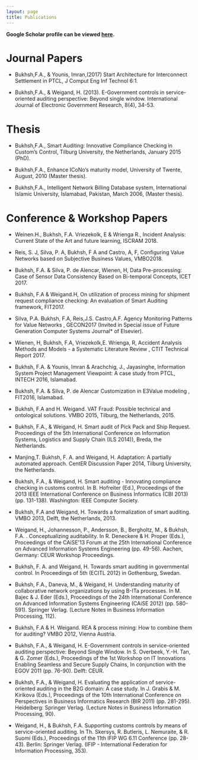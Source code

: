 ```yaml
---
layout: page
title: Publications
---
```

<b>Google Scholar profile can be viewed [here](https://scholar.google.nl/citations?hl=en&user=LFEkH5YAAAAJ&view_op=list_works&sortby=pubdate).</b>

Journal Papers
======
* Bukhsh,F.A., & Younis, Imran,(2017) Start Architecture for Interconnect Settlement in PTCL, J Comput Eng Inf Technol 6:1.

* Bukhsh,F.A., & Weigand, H. (2013). E-Government controls in service-oriented auditing perspective: Beyond single window. International Journal of Electronic Government Research, 8(4), 34-53.

Thesis
======
* Bukhsh,F.A., Smart Auditing: Innovative Compliance Checking in Custom’s Control, Tilburg University, the Netherlands, January 2015 (PhD).

* Bukhsh,F.A., Enhance ICoNo’s maturity model, University of Twente, August, 2010 (Master thesis).

* Bukhsh,F.A., Intelligent Network Billing Database system, International Islamic University, Islamabad, Pakistan, March 2006, (Master thesis).

Conference & Workshop Papers
======

* Weinen.H., Bukhsh, F.A. Vriezekolk, E & Wrienga R., Incident Analysis: Current State of the Art and future learning, ISCRAM 2018.

* Reis, S. J, Silva, P. A, Bukhsh, F A and Castro, A, F, Configuring Value Networks based on Subjective Business Values, VMBO2018.

* Bukhsh, F.A. & Silva, P. de Alencar, Wienen, H, Data Pre-processing: Case of Sensor Data Consistency Based on Bi-temporal Concepts, ICET 2017.

* Bukhsh, F.A & Weigand.H, On utilization of process mining for shipment request compliance checking: An evaluation of Smart Auditing framework, FIT2017.

*	Silva, P.A. Bukhsh, F.A, Reis,J.S. Castro,A.F. Agency Monitoring Patterns for Value Networks , GECON2017 (Invited in Special issue of Future Generation Computer Systems Journal* of Elsevier).

* Wienen, H, Bukhsh, F.A, Vriezekolk,E. Wrienga, R, Accident Analysis Methods and Models - a Systematic Literature Review , CTIT Technical Report 2017. 

* Bukhsh, F.A. & Younis, Imran & Arachchig, J., Jayasinghe, Information System Project Management Viewpoint: A case study from PTCL, INTECH 2016, Islamabad.

* Bukhsh, F.A. & Silva, P. de Alencar Customization in E3Value modeling , FIT2016, Islamabad.

* Bukhsh, F.A and H. Weigand. VAT Fraud: Possible technical and ontological solutions. VMBO 2015, Tilburg, the Netherlands, 2015. 

*	Bukhsh, F.A., & Weigand, H. Smart audit of Pick Pack and Ship Request. Proceedings of the 5th International Conference on Information Systems, Logistics and Supply Chain (ILS 2014)), Breda, the Netherlands.

*	Manjing,T. Bukhsh, F. A. and Weigand, H. Adaptation: A partially automated approach. CentER Discussion Paper 2014, Tilburg University, the Netherlands.

*	Bukhsh, F.A., & Weigand, H. Smart auditing - Innovating compliance checking in customs control. In B. Hofreiter (Ed.), Proceedings of the 2013 IEEE International Conference on Business Informatics (CBI 2013) (pp. 131-138). Washington: IEEE Computer Society.

* Bukhsh, F.A  and Weigand, H. Towards a formalization of smart auditing. VMBO 2013, Delft, the Netherlands, 2013.

*	Weigand, H., Johannesson, P., Andersson, B., Bergholtz, M., & Bukhsh, F.A. . Conceptualizing auditability. In R. Deneckere & H. Proper (Eds.), Proceedings of the CAiSE'13 Forum at the 25th International Conference on Advanced Information Systems Engineering (pp. 49-56). Aachen, Germany: CEUR Workshop Proceedings.

* Bukhsh, F. A. and Weigand, H. Towards smart auditing in governmental control. In Proceedings of 5th (ECITL 2012) in Gothenburg, Swedan.

* Bukhsh, F.A., Daneva, M., & Weigand, H. Understanding maturity of collaborative network organizations by using B-ITa processes. In M. Bajec & J. Eder (Eds.), Proceedings of the 24th International Conference on Advanced Information Systems Engineering (CAiSE 2012) (pp. 580-591). Springer Verlag. (Lecture Notes in Business Information Processing, 112). 

* Bukhsh, F.A  & H. Weigand. REA & process mining: How to combine them for auditing? VMBO 2012, Vienna Austria.

* Bukhsh, F.A., & Weigand, H. E-Government controls in service-oriented auditing perspective: Beyond Single Window. In S. Overbeek, Y.-H. Tan, & G. Zomer (Eds.), Proceedings of the 1st Workshop on IT Innovations Enabling Seamless and Secure Supply Chains, In conjunction with the EGOV 2011 (pp. 76-90). Delft: CEUR.

* Bukhsh, F.A., & Weigand, H. Evaluating the application of service-oriented auditing in the B2G domain: A case study. In J. Grabis & M. Kirikova (Eds.), Proceedings of the 10th International Conference on Perspectives in Business Informatics Research (BIR 2011) (pp. 281-295). Heidelberg: Springer Verlag. (Lecture Notes in Business Information Processing, 90).

* Weigand, H., & Bukhsh, F.A. Supporting customs controls by means of service-oriented auditing. In Th. Skersys, R. Butleris, L. Nemuraite, & R. Suomi (Eds.), Proceedings of the 11th IFIP WG 6.11 Conference (pp. 28-43). Berlin: Springer Verlag. (IFIP - International Federation for Information Processing, 353).
